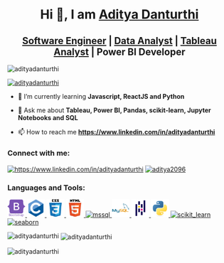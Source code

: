 <h1 align="center">Hi 👋, I am <a href="https://adityadanturthi.netlify.app/">Aditya Danturthi</a></h1>
 
<h2 align="center"><a href="https://github.com/AdityaDanturthi">Software Engineer</a> | <a href="https://github.com/AdityaDanturthi">Data Analyst</a> | <a href="https://public.tableau.com/app/profile/aditya1935#!/">Tableau Analyst</a> | Power BI Developer </h2>

<p align="left"> <img src="https://komarev.com/ghpvc/?username=adityadanturthi&label=Profile%20views&color=0e75b6&style=flat" alt="adityadanturthi" /> </p>

<p align="left"> <a href="https://github.com/ryo-ma/github-profile-trophy"><img src="https://github-profile-trophy.vercel.app/?username=adityadanturthi" alt="adityadanturthi" /></a> </p>

- 🌱 I’m currently learning **Javascript, ReactJS and Python**

- 💬 Ask me about **Tableau, Power BI, Pandas, scikit-learn, Jupyter Notebooks and SQL**

- 📫 How to reach me **https://www.linkedin.com/in/adityadanturthi**

<h3 align="left">Connect with me:</h3>
<p align="left">
<a href="https://linkedin.com/in/https://www.linkedin.com/in/adityadanturthi" target="blank"><img align="center" src="https://raw.githubusercontent.com/rahuldkjain/github-profile-readme-generator/master/src/images/icons/Social/linked-in-alt.svg" alt="https://www.linkedin.com/in/adityadanturthi" height="30" width="40" /></a>
<a href="https://www.hackerearth.com/aditya2096" target="blank"><img align="center" src="https://raw.githubusercontent.com/rahuldkjain/github-profile-readme-generator/master/src/images/icons/Social/hackerearth.svg" alt="aditya2096" height="30" width="40" /></a>
</p>

<h3 align="left">Languages and Tools:</h3>
<p align="left"> <a href="https://getbootstrap.com" target="_blank" rel="noreferrer"> <img src="https://raw.githubusercontent.com/devicons/devicon/master/icons/bootstrap/bootstrap-plain-wordmark.svg" alt="bootstrap" width="40" height="40"/> </a> <a href="https://www.cprogramming.com/" target="_blank" rel="noreferrer"> <img src="https://raw.githubusercontent.com/devicons/devicon/master/icons/c/c-original.svg" alt="c" width="40" height="40"/> </a> <a href="https://www.w3schools.com/css/" target="_blank" rel="noreferrer"> <img src="https://raw.githubusercontent.com/devicons/devicon/master/icons/css3/css3-original-wordmark.svg" alt="css3" width="40" height="40"/> </a> <a href="https://www.w3.org/html/" target="_blank" rel="noreferrer"> <img src="https://raw.githubusercontent.com/devicons/devicon/master/icons/html5/html5-original-wordmark.svg" alt="html5" width="40" height="40"/> </a> <a href="https://www.microsoft.com/en-us/sql-server" target="_blank" rel="noreferrer"> <img src="https://www.svgrepo.com/show/303229/microsoft-sql-server-logo.svg" alt="mssql" width="40" height="40"/> </a> <a href="https://www.mysql.com/" target="_blank" rel="noreferrer"> <img src="https://raw.githubusercontent.com/devicons/devicon/master/icons/mysql/mysql-original-wordmark.svg" alt="mysql" width="40" height="40"/> </a> <a href="https://pandas.pydata.org/" target="_blank" rel="noreferrer"> <img src="https://raw.githubusercontent.com/devicons/devicon/2ae2a900d2f041da66e950e4d48052658d850630/icons/pandas/pandas-original.svg" alt="pandas" width="40" height="40"/> </a> <a href="https://www.python.org" target="_blank" rel="noreferrer"> <img src="https://raw.githubusercontent.com/devicons/devicon/master/icons/python/python-original.svg" alt="python" width="40" height="40"/> </a> <a href="https://scikit-learn.org/" target="_blank" rel="noreferrer"> <img src="https://upload.wikimedia.org/wikipedia/commons/0/05/Scikit_learn_logo_small.svg" alt="scikit_learn" width="40" height="40"/> </a> <a href="https://seaborn.pydata.org/" target="_blank" rel="noreferrer"> <img src="https://seaborn.pydata.org/_images/logo-mark-lightbg.svg" alt="seaborn" width="40" height="40"/> </a> </p>

<p><img align="left" src="https://github-readme-stats.vercel.app/api/top-langs?username=adityadanturthi&show_icons=true&locale=en&layout=compact" alt="adityadanturthi" /></p>

<p>&nbsp;<img align="center" src="https://github-readme-stats.vercel.app/api?username=adityadanturthi&show_icons=true&locale=en" alt="adityadanturthi" /></p>

<p><img align="center" src="https://github-readme-streak-stats.herokuapp.com/?user=adityadanturthi&" alt="adityadanturthi" /></p>
